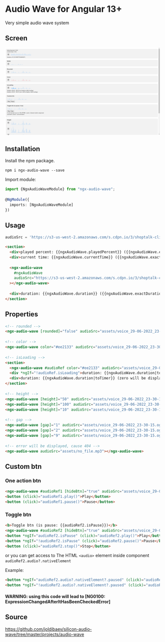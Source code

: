 # Audio Wave for Angular 13+

Very simple audio wave system

## Screen
![alt text](https://github.com/joldibaev/silicon-audio-wave/raw/master/src/assets/demo2.png)

## Installation

Install the npm package.

	npm i ngx-audio-wave --save

Import module:

```ts
import {NgxAudioWaveModule} from "ngx-audio-wave";

@NgModule({
  imports: [NgxAudioWaveModule]
})
```

## Usage

```ts
audioSrc = 'https://s3-us-west-2.amazonaws.com/s.cdpn.io/3/shoptalk-clip.mp3';
```

```html
<section>
  <div>played percent: {{ngxAudioWave.playedPercent}} ({{ngxAudioWave.exactPlayedPercent}})</div>
  <div>current time: {{ngxAudioWave.currentTime}} ({{ngxAudioWave.exactCurrentTime}})</div>

  <ngx-audio-wave
    #ngxAudioWave
    audioSrc="https://s3-us-west-2.amazonaws.com/s.cdpn.io/3/shoptalk-clip.mp3"
  ></ngx-audio-wave>

  <div>duration: {{ngxAudioWave.duration}} ({{ngxAudioWave.exactDuration}})</div>
</section>
```

## Properties

```html
<!-- rounded -->
<ngx-audio-wave [rounded]="false" audioSrc="assets/voice_29-06-2022_23-30-15.ogg"></ngx-audio-wave>

<!-- color -->
<ngx-audio-wave color="#ee2133" audioSrc="assets/voice_29-06-2022_23-30-15.ogg"></ngx-audio-wave>

<!-- isLoading -->
<section>
  <ngx-audio-wave #audioRef color="#ee2133" audioSrc="assets/voice_29-06-2022_23-30-15.ogg"></ngx-audio-wave>
  <div *ngIf="!audioRef.isLoading">duration: {{ngxAudioWave.duration|toTimer}} (no duration while loading)</div>
  <div>duration: {{ngxAudioWave.duration|toTimer}} (zero will be display while loading)</div>
</section>

<!-- height -->
<ngx-audio-wave [height]="50" audioSrc="assets/voice_29-06-2022_23-30-15.ogg"></ngx-audio-wave>
<ngx-audio-wave [height]="100" audioSrc="assets/voice_29-06-2022_23-30-15.ogg"></ngx-audio-wave>
<ngx-audio-wave [height]="10" audioSrc="assets/voice_29-06-2022_23-30-15.ogg"></ngx-audio-wave>

<!-- gap -->
<ngx-audio-wave [gap]="1" audioSrc="assets/voice_29-06-2022_23-30-15.ogg"></ngx-audio-wave>
<ngx-audio-wave [gap]="2" audioSrc="assets/voice_29-06-2022_23-30-15.ogg"></ngx-audio-wave>
<ngx-audio-wave [gap]="9" audioSrc="assets/voice_29-06-2022_23-30-15.ogg"></ngx-audio-wave>

<!-- error will be displayed, cause 404 -->
<ngx-audio-wave audioSrc="assets/no_file.mp3"></ngx-audio-wave>
```

## Custom btn

### One action btn

```html
<ngx-audio-wave #audioRef1 [hideBtn]="true" audioSrc="assets/voice_29-06-2022_23-30-15.ogg"></ngx-audio-wave>
<button (click)="audioRef1.play()">Play</button>
<button (click)="audioRef1.pause()">Pause</button>
```

### Toggle btn
```html
<b>Toggle btn (is pause: {{audioRef2.isPause}})</b>
<ngx-audio-wave #audioRef2 [hideBtn]="true" audioSrc="assets/voice_29-06-2022_23-30-15.ogg"></ngx-audio-wave>
<button *ngIf="audioRef2.isPause" (click)="audioRef2.play()">Play</button>
<button *ngIf="!audioRef2.isPause" (click)="audioRef2.pause()">Pause</button>
<button (click)="audioRef2.stop()">Stop</button>
```

or you can get access to The HTML ```<audio>``` element inside component
```audioRef2.audio?.nativeElement```

Example:
```html
<button *ngIf="audioRef2.audio?.nativeElement?.paused" (click)="audioRef2.play()">Play</button>
<button *ngIf="!audioRef2.audio?.nativeElement?.paused" (click)="audioRef2.pause()">Pause</button>
```
#### WARNING: using this code will lead to [NG0100: ExpressionChangedAfterItHasBeenCheckedError]


## Source

https://github.com/joldibaev/silicon-audio-wave/tree/master/projects/audio-wave
